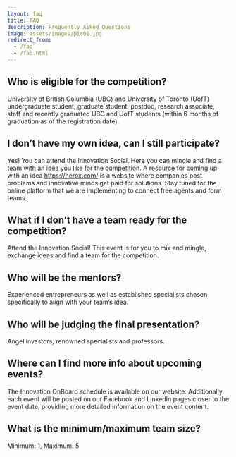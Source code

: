 ```yaml
---
layout: faq
title: FAQ
description: Frequently Asked Questions
image: assets/images/pic01.jpg
redirect_from:
  - /faq
  - /faq.html
---
```


## Who is eligible for the competition?
University of British Columbia (UBC) and University of Toronto (UofT) undergraduate student, graduate student, postdoc, research associate, staff and recently graduated UBC and UofT students (within 6 months of graduation as of the registration date). 

## I don’t have my own idea, can I still participate?
Yes! You can attend the Innovation Social. Here you can mingle and find a team with an idea you like for the competition. A resource for coming up with an idea https://herox.com/ is a website where companies post problems and innovative minds get paid for solutions. Stay tuned for the online platform that we are implementing to connect free agents and form teams.

## What if I don’t have a team ready for the competition?
Attend the Innovation Social! This event is for you to mix and mingle, exchange ideas and find a team for the competition.

## Who will be the mentors?
Experienced entrepreneurs as well as established specialists chosen specifically to align with your team’s idea.

## Who will be judging the final presentation?
Angel investors, renowned specialists and professors.

## Where can I find more info about upcoming events?
The Innovation OnBoard schedule is available on our website. Additionally, each event will be posted on our Facebook and LinkedIn pages closer to the event date, providing more detailed information on the event content. 

## What is the minimum/maximum team size?
Minimum: 1, Maximum: 5

<!-- ## My technology is completely software based, am I still eligible to compete?
Yes! As long as they relate to one of the three topics: Health, Energy and Environment and Food -->
